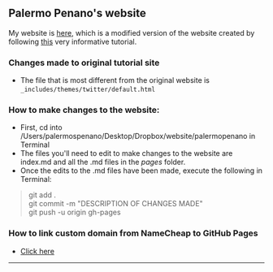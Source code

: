 ## Palermo Penano's website

My website is [here](https://palpen.github.io/palermopenano), which is a modified version of the website created by following [this](http://kbroman.org/simple_site/) very informative tutorial.

### Changes made to original tutorial site
- The file that is most different from the original website is `_includes/themes/twitter/default.html`

### How to make changes to the website: ###
- First, cd into /Users/palermospenano/Desktop/Dropbox/website/palermopenano in Terminal
- The files you'll need to edit to make changes to the website are index.md and all the .md files in the *pages* folder.
- Once the edits to the .md files have been made, execute the following in Terminal:  

>git add .  
>git commit -m "DESCRIPTION OF CHANGES MADE"  
>git push -u origin gh-pages  

### How to link custom domain from NameCheap to GitHub Pages
- [Click here](https://www.namecheap.com/support/knowledgebase/article.aspx/9645/2208/how-do-i-link-my-domain-to-github-pages)

---
